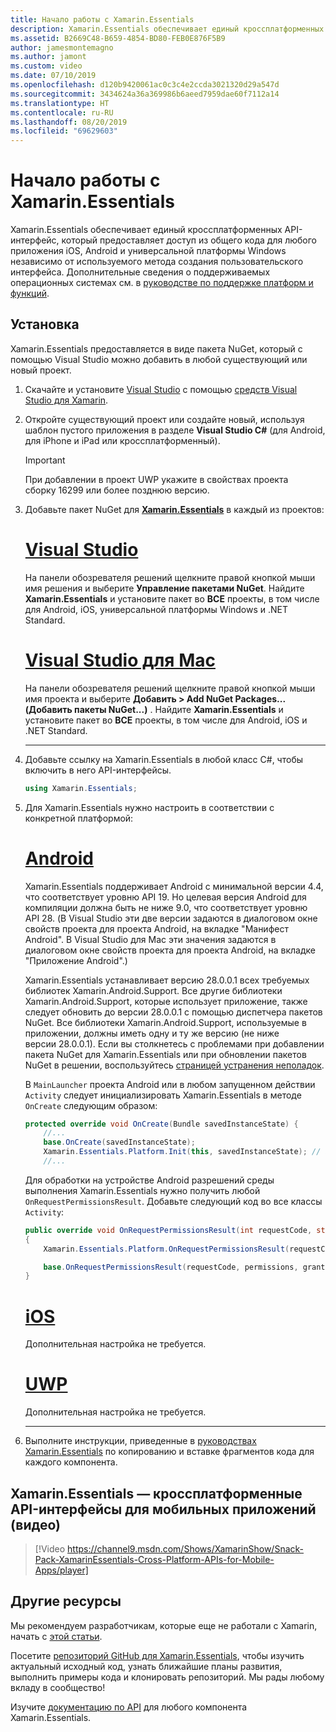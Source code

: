 ```yaml
---
title: Начало работы с Xamarin.Essentials
description: Xamarin.Essentials обеспечивает единый кроссплатформенных API-интерфейс, который предоставляет доступ из общего кода для любого приложения iOS, Android и универсальной платформы Windows независимо от используемого метода создания пользовательского интерфейса.
ms.assetid: B2669C48-B659-4854-BD80-FEB0E876F5B9
author: jamesmontemagno
ms.author: jamont
ms.custom: video
ms.date: 07/10/2019
ms.openlocfilehash: d120b9420061ac0c3c4e2ccda3021320d29a547d
ms.sourcegitcommit: 3434624a36a369986b6aeed7959dae60f7112a14
ms.translationtype: HT
ms.contentlocale: ru-RU
ms.lasthandoff: 08/20/2019
ms.locfileid: "69629603"
---
```

# <a name="get-started-with-xamarinessentials"></a>Начало работы с Xamarin.Essentials

Xamarin.Essentials обеспечивает единый кроссплатформенных API-интерфейс, который предоставляет доступ из общего кода для любого приложения iOS, Android и универсальной платформы Windows независимо от используемого метода создания пользовательского интерфейса. Дополнительные сведения о поддерживаемых операционных системах см. в [руководстве по поддержке платформ и функций](platform-feature-support.md).

## <a name="installation"></a>Установка

Xamarin.Essentials предоставляется в виде пакета NuGet, который с помощью Visual Studio можно добавить в любой существующий или новый проект.

1. Скачайте и установите [Visual Studio](https://visualstudio.microsoft.com/) с помощью [средств Visual Studio для Xamarin](~/get-started/installation/index.md).

2. Откройте существующий проект или создайте новый, используя шаблон пустого приложения в разделе **Visual Studio C#** (для Android, для iPhone и iPad или кроссплатформенный).

    > [!IMPORTANT]
    > При добавлении в проект UWP укажите в свойствах проекта сборку 16299 или более позднюю версию.

3. Добавьте пакет NuGet для [**Xamarin.Essentials**](https://www.nuget.org/packages/Xamarin.Essentials/) в каждый из проектов:

    <!--markdownlint-disable MD023 -->
    # <a name="visual-studiotabwindows"></a>[Visual Studio](#tab/windows)

    На панели обозревателя решений щелкните правой кнопкой мыши имя решения и выберите **Управление пакетами NuGet**. Найдите **Xamarin.Essentials** и установите пакет во **ВСЕ** проекты, в том числе для Android, iOS, универсальной платформы Windows и .NET Standard.

    # <a name="visual-studio-for-mactabmacos"></a>[Visual Studio для Mac](#tab/macos)

    На панели обозревателя решений щелкните правой кнопкой мыши имя проекта и выберите **Добавить > Add NuGet Packages... (Добавить пакеты NuGet...)** . Найдите **Xamarin.Essentials** и установите пакет во **ВСЕ** проекты, в том числе для Android, iOS и .NET Standard.

    -----

4. Добавьте ссылку на Xamarin.Essentials в любой класс C#, чтобы включить в него API-интерфейсы.

    ```csharp
    using Xamarin.Essentials;
    ```

5. Для Xamarin.Essentials нужно настроить в соответствии с конкретной платформой:

    # <a name="androidtabandroid"></a>[Android](#tab/android)

    Xamarin.Essentials поддерживает Android с минимальной версии 4.4, что соответствует уровню API 19. Но целевая версия Android для компиляции должна быть не ниже 9.0, что соответствует уровню API 28. (В Visual Studio эти две версии задаются в диалоговом окне свойств проекта для проекта Android, на вкладке "Манифест Android". В Visual Studio для Mac эти значения задаются в диалоговом окне свойств проекта для проекта Android, на вкладке "Приложение Android".)

    Xamarin.Essentials устанавливает версию 28.0.0.1 всех требуемых библиотек Xamarin.Android.Support. Все другие библиотеки Xamarin.Android.Support, которые использует приложение, также следует обновить до версии 28.0.0.1 с помощью диспетчера пакетов NuGet. Все библиотеки Xamarin.Android.Support, используемые в приложении, должны иметь одну и ту же версию (не ниже версии 28.0.0.1). Если вы столкнетесь с проблемами при добавлении пакета NuGet для Xamarin.Essentials или при обновлении пакетов NuGet в решении, воспользуйтесь [страницей устранения неполадок](troubleshooting.md).

    В `MainLauncher` проекта Android или в любом запущенном действии `Activity` следует инициализировать Xamarin.Essentials в методе `OnCreate` следующим образом:

    ```csharp
    protected override void OnCreate(Bundle savedInstanceState) {
        //...
        base.OnCreate(savedInstanceState);
        Xamarin.Essentials.Platform.Init(this, savedInstanceState); // add this line to your code, it may also be called: bundle
        //...
    ```

    Для обработки на устройстве Android разрешений среды выполнения Xamarin.Essentials нужно получить любой `OnRequestPermissionsResult`. Добавьте следующий код во все классы `Activity`:

    ```csharp
    public override void OnRequestPermissionsResult(int requestCode, string[] permissions, [GeneratedEnum] Android.Content.PM.Permission[] grantResults)
    {
        Xamarin.Essentials.Platform.OnRequestPermissionsResult(requestCode, permissions, grantResults);

        base.OnRequestPermissionsResult(requestCode, permissions, grantResults);
    }
    ```

    # <a name="iostabios"></a>[iOS](#tab/ios)

    Дополнительная настройка не требуется.

    # <a name="uwptabuwp"></a>[UWP](#tab/uwp)

    Дополнительная настройка не требуется.

    -----

6. Выполните инструкции, приведенные в [руководствах Xamarin.Essentials](index.md) по копированию и вставке фрагментов кода для каждого компонента.

## <a name="xamarinessentials---cross-platform-apis-for-mobile-apps-video"></a>Xamarin.Essentials — кроссплатформенные API-интерфейсы для мобильных приложений (видео)

> [!Video https://channel9.msdn.com/Shows/XamarinShow/Snack-Pack-XamarinEssentials-Cross-Platform-APIs-for-Mobile-Apps/player]

## <a name="other-resources"></a>Другие ресурсы

Мы рекомендуем разработчикам, которые еще не работали с Xamarin, начать с [этой статьи](~/cross-platform/getting-started/index.md).

Посетите [репозиторий GitHub для Xamarin.Essentials](https://github.com/xamarin/Essentials), чтобы изучить актуальный исходный код, узнать ближайшие планы развития, выполнить примеры кода и клонировать репозиторий. Мы рады любому вкладу в сообщество!

Изучите [документацию по API](xref:Xamarin.Essentials) для любого компонента Xamarin.Essentials.
